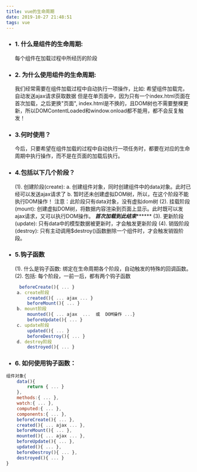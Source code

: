```yaml
---
title: vue的生命周期
date: 2019-10-27 21:48:51
tags: vue
---
```

- ### 1. 什么是组件的生命周期:
    每个组件在加载过程中所经历的阶段
- ### 2. 为什么使用组件的生命周期:
    我们经常需要在组件加载过程中自动执行一项操作，比如: 希望组件加载完，自动发送ajax请求获取数据
  但是在单页面中，因为只有一个index.html页面在首次加载，之后更换"页面", index.html是不换的，且DOM树也不需要整棵更新，所以DOMContentLoaded和window.onload都不能用，都不会反复触发！   
- ### 3.何时使用？
    今后，只要希望在组件加载的过程中自动执行一项任务时，都要在对应的生命周期中执行操作，而不是在页面的加载后执行。
- ### 4.包括以下几个阶段？
    (1). 创建阶段(create):
    a. 创建组件对象，同时创建组件中的data对象。此时已经可以发送ajax请求了
    b. 暂时还未创建虚拟DOM树，所以，在这个阶段不能执行DOM操作！
 注意：此阶段只有data对象，没有虚拟dom树
    (2). 挂载阶段(mount): 创建虚拟DOM树，将数据内容渲染到页面上显示。此时既可以发ajax请求，又可以执行DOM操作。
    *************首次加载到此结束*******************
    (3). 更新阶段(update): 只有data中的模型数据被更新时，才会触发更新阶段
    (4). 销毁阶段(destroy): 只有主动调用$destroy()函数删除一个组件时，才会触发销毁阶段。

- ### 5.钩子函数
    (1). 什么是钩子函数: 绑定在生命周期各个阶段，自动触发的特殊的回调函数。
    (2). 包括: 每个阶段，一前一后，都有两个钩子函数
```javascript
     beforeCreate(){ ... }
    a. create阶段
        created(){ ... ajax ... }
        beforeMount(){ ... }
    b. mount阶段
        mounted(){ ... ajax  ...  或  DOM操作 ...}
        beforeUpdate(){ ... }
    c. update阶段
        updated(){ ... }
        beforeDestroy(){ ... }
    d. destroy阶段
        destroyed(){ ... }
```
- ### 6. 如何使用钩子函数：
```javascript
组件对象{
    data(){
        return { ... }
    },
    methods:{ ... },
    watch:{ ... },
    computed:{ ... },
    components:{ ... },
    beforeCreate(){ ... },
    created(){ ... ajax ... },
    beforeMount(){ ... },
    mounted(){ ... ajax ... },
    beforeUpdate(){ ... },
    updated(){ ... },
    beforeDestroy(){ ... },
    destroyed(){ ... }
}
```
